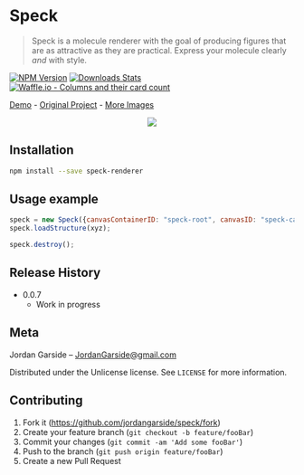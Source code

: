 # Speck
> Speck is a molecule renderer with the goal of producing figures that are as attractive as they are practical. Express your molecule clearly _and_ with style.

[![NPM Version](https://img.shields.io/npm/v/speck-renderer.svg?style=flat-square)](https://www.npmjs.com/package/speck-renderer)
[![Downloads Stats](https://img.shields.io/npm/dw/speck-renderer.svg?style=flat-square)](https://www.npmjs.com/package/speck-renderer)
[![Waffle.io - Columns and their card count](https://badge.waffle.io/jordangarside/speck.svg?columns=In%20Progress,Done&style=flat-square)](https://waffle.io/jordangarside/speck)

[Demo](https://speck-renderer.herokuapp.com/) - [Original Project](https://github.com/wwwtyro/speck) - [More Images](https://github.com/jordangarside/speck/blob/master/images.md)

<p align="center">
  <img src="https://raw.githubusercontent.com/wwwtyro/speck/gh-pages/static/screenshots/demo-2.png">
</p>

## Installation


```sh
npm install --save speck-renderer
```

## Usage example

```js
speck = new Speck({canvasContainerID: "speck-root", canvasID: "speck-canvas"});
speck.loadStructure(xyz);
```

```js
speck.destroy();
```

## Release History

* 0.0.7
    * Work in progress

## Meta

Jordan Garside – JordanGarside@gmail.com

Distributed under the Unlicense license. See ``LICENSE`` for more information.

## Contributing

1. Fork it (<https://github.com/jordangarside/speck/fork>)
2. Create your feature branch (`git checkout -b feature/fooBar`)
3. Commit your changes (`git commit -am 'Add some fooBar'`)
4. Push to the branch (`git push origin feature/fooBar`)
5. Create a new Pull Request

<!-- Markdown link & img dfn's -->
[npm-image]: https://img.shields.io/npm/v/datadog-metrics.svg?style=flat-square
[npm-url]: https://npmjs.org/package/datadog-metrics
[npm-downloads]: https://img.shields.io/npm/dm/datadog-metrics.svg?style=flat-square
[travis-image]: https://img.shields.io/travis/dbader/node-datadog-metrics/master.svg?style=flat-square
[travis-url]: https://travis-ci.org/dbader/node-datadog-metrics
[wiki]: https://github.com/yourname/yourproject/wiki
